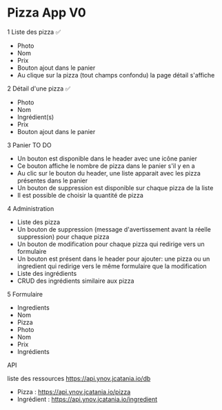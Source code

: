 # Pizza App V0

1 Liste des pizza :white_check_mark:
* Photo
* Nom
* Prix
* Bouton ajout dans le panier
* Au clique sur la pizza (tout champs confondu) la page détail s'affiche

2 Détail d'une pizza :white_check_mark:
* Photo
* Nom
* Ingrédient(s)
* Prix
* Bouton ajout dans le panier

3 Panier TO DO
* Un bouton est disponible dans le header avec une icône panier
* Ce bouton affiche le nombre de pizza dans le panier s'il y en a
* Au clic sur le bouton du header, une liste apparait avec les pizza présentes dans le panier
* Un bouton de suppression est disponible sur chaque pizza de la liste
* Il est possible de choisir la quantité de pizza

4 Administration
* Liste des pizza
* Un bouton de suppression (message d'avertissement avant la réelle suppression) pour chaque pizza
* Un bouton de modification pour chaque pizza qui redirige vers un formulaire
* Un bouton est présent dans le header pour ajouter: une pizza ou un ingredient qui redirige vers le même formulaire que la modification
* Liste des ingrédients
* CRUD des ingrédients similaire aux pizza
    
5 Formulaire
* Ingredients
* Nom
* Pizza
* Photo
* Nom
* Prix
* Ingrédients

API

liste des ressources https://api.ynov.jcatania.io/db
* Pizza : https://api.ynov.jcatania.io/pizza
* Ingrédient : https://api.ynov.jcatania.io/ingredient

